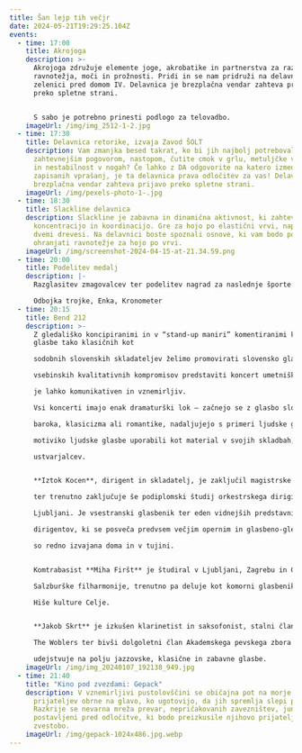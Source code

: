 ```yaml
---
title: Šan lejp tih večjr
date: 2024-05-21T19:29:25.104Z
events:
  - time: 17:00
    title: Akrojoga
    description: >-
      Akrojoga združuje elemente joge, akrobatike in partnerstva za razvoj
      ravnotežja, moči in prožnosti. Pridi in se nam pridruži na delavnici na
      zelenici pred domom IV. Delavnica je brezplačna vendar zahteva prijavo
      preko spletne strani.


      S sabo je potrebno prinesti podlogo za telovadbo.
    imageUrl: /img/img_2512-1-2.jpg
  - time: 17:30
    title: Delavnica retorike, izvaja Zavod ŠOLT
    description: Vam zmanjka besed takrat, ko bi jih najbolj potrebovali? Pred
      zahtevnejšim pogovorom, nastopom, čutite cmok v grlu, metuljčke v želodcu
      in nestabilnost v nogah? Če lahko z DA odgovorite na katero izmed
      zapisanih vprašanj, je ta delavnica prava odločitev za vas! Delavnica je
      brezplačna vendar zahteva prijavo preko spletne strani.
    imageUrl: /img/pexels-photo-1-.jpg
  - time: 18:30
    title: Slackline delavnica
    description: Slackline je zabavna in dinamična aktivnost, ki zahteva ravnotežje,
      koncentracijo in koordinacijo. Gre za hojo po elastični vrvi, napeti med
      dvemi drevesi. Na delavnici boste spoznali osnove, ki vam bodo pomagale
      ohranjati ravnotežje za hojo po vrvi.
    imageUrl: /img/screenshot-2024-04-15-at-21.34.59.png
  - time: 20:00
    title: Podelitev medalj
    description: |-
      Razglasitev zmagovalcev ter podelitev nagrad za naslednje športe: 

      Odbojka trojke, Enka, Kronometer
  - time: 20:15
    title: Bend 212
    description: >-
      Z gledališko koncipiranimi in v “stand-up maniri” komentiranimi koncerti
      glasbe tako klasičnih kot

      sodobnih slovenskih skladateljev želimo promovirati slovensko glasbeno ustvarjalnost in brez

      vsebinskih kvalitativnih kompromisov predstaviti koncert umetniške glasbe kot kulturni dogodek, ki

      je lahko komunikativen in vznemirljiv.

      Vsi koncerti imajo enak dramaturški lok – začnejo se z glasbo slovenskih skladateljev iz obdobja

      baroka, klasicizma ali romantike, nadaljujejo s primeri ljudske glasbe ter skladbami skladateljev, ki so

      motiviko ljudske glasbe uporabili kot material v svojih skladbah, in končajo z glasbo današnjih

      ustvarjalcev.


      **Iztok Kocen**, dirigent in skladatelj, je zaključil magistrske študije kompozicije in glasbene pedagogike

      ter trenutno zaključuje še podiplomski študij orkestrskega dirigiranja na Akademiji za glasbo v

      Ljubljani. Je vsestranski glasbenik ter eden vidnejših predstavnikov mlajše generacije slovenskih

      dirigentov, ki se posveča predvsem večjim opernim in glasbeno-gledališkim projektom. Njegova dela

      so redno izvajana doma in v tujini.


      Komtrabasist **Miha Firšt** je študiral v Ljubljani, Zagrebu in Gradcu. Več let je bil solokontrabasist

      Salzburške filharmonije, trenutno pa deluje kot komorni glasbenik, gledališki performer in direktor

      Hiše kulture Celje.


      **Jakob Skrt** je izkušen klarinetist in saksofonist, stalni član Idrijske rudarske godbe in glasbene skupine

      The Woblers ter bivši dolgoletni član Akademskega pevskega zbora Vinko Vodopivec, ki se redno

      udejstvuje na polju jazzovske, klasične in zabavne glasbe.
    imageUrl: /img/img_20240107_192138_949.jpg
  - time: 21:40
    title: "Kino pod zvezdami: Gepack"
    description: V vznemirljivi pustolovščini se običajna pot na morje štirih
      prijateljev obrne na glavo, ko ugotovijo, da jih spremlja slepi potnik.
      Razkrije se nevarna mreža prevar, nepričakovanih zavezništev, junaki pa so
      postavljeni pred odločitve, ki bodo preizkusile njihovo prijateljstvo in
      zvestobo.
    imageUrl: /img/gepack-1024x486.jpg.webp
---
```

